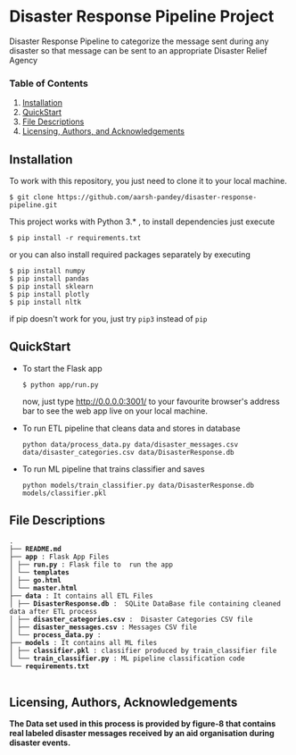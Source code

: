 
# Disaster Response Pipeline Project

Disaster Response Pipeline to categorize the message sent during any disaster so that message can be sent to an appropriate Disaster Relief Agency

### Table of Contents

1. [Installation](#installation)
2. [QuickStart](#quickstart)
3. [File Descriptions](#files)
4. [Licensing, Authors, and Acknowledgements](#licensing)

## Installation <a name="installation"></a>

To work with this repository, you just need to clone it to your local machine.

```
$ git clone https://github.com/aarsh-pandey/disaster-response-pipeline.git
```

This project works with Python 3.* , to install dependencies just execute

```
$ pip install -r requirements.txt
```

or you can also install required packages separately by executing

```
$ pip install numpy
$ pip install pandas
$ pip install sklearn
$ pip install plotly
$ pip install nltk
```

if pip doesn't work for you, just try `pip3` instead of `pip`

## QuickStart <a name="quickstart"></a>
- To start the Flask app 
	```
	$ python app/run.py
	```
  now, just type http://0.0.0.0:3001/ to your favourite browser's address bar to see the web app live on your local machine.

- To run ETL pipeline that cleans data and stores in database
	```
	python data/process_data.py data/disaster_messages.csv data/disaster_categories.csv data/DisasterResponse.db
	```
 - To run ML pipeline that trains classifier and saves

	```
	python models/train_classifier.py data/DisasterResponse.db models/classifier.pkl
	```

## File Descriptions <a name="files"></a>
<pre>
<code>.
├── <b>README.md</b>
├── <b>app</b> : Flask App Files
│ ├── <b>run.py</b> : Flask file to  run the app
│ └── <b>templates</b>
│ ├── <b>go.html</b>
│ └── <b>master.html</b>
├── <b>data</b> : It contains all ETL Files 
│ ├── <b>DisasterResponse.db</b> :  SQLite DataBase file containing cleaned data after ETL process  
│ ├── <b>disaster_categories.csv</b> :  Disaster Categories CSV file
│ ├── <b>disaster_messages.csv</b> : Messages CSV file
│ └── <b>process_data.py</b> : 
├── <b>models</b> : It contains all ML files
│ ├── <b>classifier.pkl</b> : classifier produced by train_classifier file
│ └── <b>train_classifier.py</b> : ML pipeline classification code
└── <b>requirements.txt
 </code>
</pre>

## Licensing, Authors, Acknowledgements<a name="licensing"></a>
The Data set used in this process is provided by **figure-8** that contains real labeled disaster messages received by an aid organisation during disaster events.